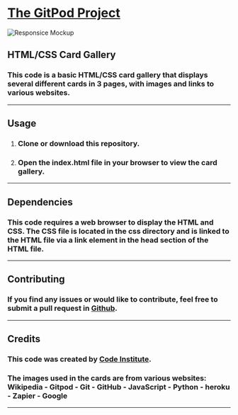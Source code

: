 # [The GitPod Project](https://gambit81.github.io/First-Project/)

![Responsice Mockup](https://github.com/Gambit81/First-Project/blob/main/Sk%C3%A4rmbild%202023-03-09%20142119.png)

## HTML/CSS Card Gallery
### This code is a basic HTML/CSS card gallery that displays several different cards in 3 pages, with images and links to various websites.
***

## Usage

1.  ### Clone or download this repository.
2.  ### Open the index.html file in your browser to view the card gallery.
***

## Dependencies

### This code requires a web browser to display the HTML and CSS. The CSS file is located in the css directory and is linked to the HTML file via a link element in the head section of the HTML file.
***

## Contributing

### If you find any issues or would like to contribute, feel free to submit a pull request in [Github](https://github.com/).
***

## Credits

### This code was created by [Code Institute](https://codeinstitute.net). 
### The images used in the cards are from various websites: Wikipedia - Gitpod - Git - GitHub - JavaScript - Python - heroku - Zapier - Google
***
